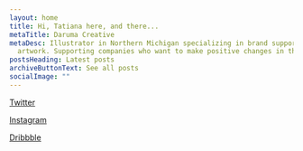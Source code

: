 ```yaml
---
layout: home
title: Hi, Tatiana here, and there...
metaTitle: Daruma Creative
metaDesc: Illustrator in Northern Michigan specializing in brand supporting
  artwork. Supporting companies who want to make positive changes in the world.
postsHeading: Latest posts
archiveButtonText: See all posts
socialImage: ""
---
```

[Twitter](https://twitter.com/darumacreative)

[Instagram](https://www.instagram.com/darumacreative/)

[Dribbble](https://dribbble.com/DarumaCreative)